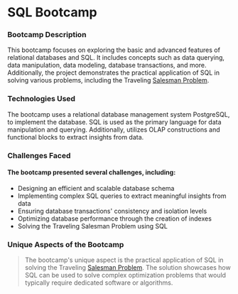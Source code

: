 # SQL Bootcamp

### Bootcamp Description
This bootcamp focuses on exploring the basic and advanced features of relational databases and SQL. It includes concepts such as data querying, data manipulation, data modeling, database transactions, and more. Additionally, the project demonstrates the practical application of SQL in solving various problems, including the Traveling [Salesman Problem](https://en.wikipedia.org/wiki/Travelling_salesman_problem).

### Technologies Used
The bootcamp uses a relational database management system PostgreSQL, to implement the database. SQL is used as the primary language for data manipulation and querying. Additionally, utilizes OLAP constructions and functional blocks to extract insights from data.

### Challenges Faced
#### The bootcamp presented several challenges, including:
- Designing an efficient and scalable database schema
- Implementing complex SQL queries to extract meaningful insights from data
- Ensuring database transactions' consistency and isolation levels
- Optimizing database performance through the creation of indexes
- Solving the Traveling Salesman Problem using SQL

### Unique Aspects of the Bootcamp
>The bootcamp's unique aspect is the practical application of SQL in solving the Traveling [Salesman Problem](https://en.wikipedia.org/wiki/Travelling_salesman_problem). The solution showcases how SQL can be used to solve complex optimization problems that would typically require dedicated software or algorithms.
